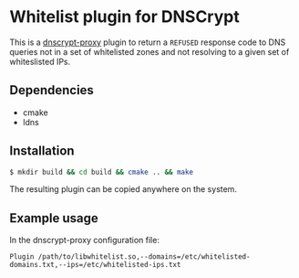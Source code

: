Whitelist plugin for DNSCrypt
=============================

This is a [dnscrypt-proxy](https://github.com/jedisct1/dnscrypt-proxy/wiki)
plugin to return a `REFUSED` response code to DNS queries not in a set of
whitelisted zones and not resolving to a given set of whiteslisted IPs.

Dependencies
------------

- cmake
- ldns

Installation
------------

```bash
$ mkdir build && cd build && cmake .. && make
```

The resulting plugin can be copied anywhere on the system.

Example usage
-------------

In the dnscrypt-proxy configuration file:

```
Plugin /path/to/libwhitelist.so,--domains=/etc/whitelisted-domains.txt,--ips=/etc/whitelisted-ips.txt
```
